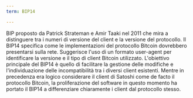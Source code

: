 ```yaml
---
term: BIP14

---
```

BIP proposto da Patrick Strateman e Amir Taaki nel 2011 che mira a distinguere tra i numeri di versione del client e la versione del protocollo. Il BIP14 specifica come le implementazioni del protocollo Bitcoin dovrebbero presentarsi sulla rete. Suggerisce l'uso di un formato user-agent per identificare la versione e il tipo di client Bitcoin utilizzato. L'obiettivo principale del BIP14 è quello di facilitare la gestione delle modifiche e l'individuazione delle incompatibilità tra i diversi client esistenti. Mentre in precedenza era logico considerare il client di Satoshi come de facto il protocollo Bitcoin, la proliferazione del software in questo momento ha portato il BIP14 a differenziare chiaramente i client dal protocollo stesso.
